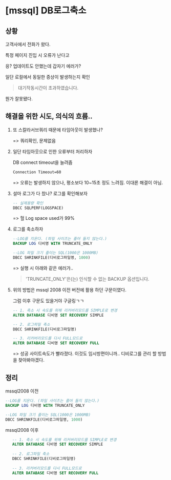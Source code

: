 # [mssql] DB로그축소



## 상황

고객사에서 전화가 왔다.

특정 페이지 진입 시 오류가 난다고

응?  업데이트도 안했는데 갑자기 에러가?

일단 로컬에서 동일한 증상이 발생하는지 확인

> 대기작동시간이 초과하였습니다.

뭔가 잘못됐다. 



## 해결을 위한 시도, 의식의 흐름..

1. 또 스칼라서브쿼리 때문에 타임아웃이 발생했나?

   => 쿼리확인, 문제없음


2. 일단 타임아웃으로 인한 오류부터 처리하자

   DB connect timeout을 늘려줌

    ```xml
    Connection Timeout=60
    ```

      => 오류는 발생하지 않으나, 평소보다 10~15초 정도 느려짐. 이대론 해결이 아님.

          


3. 설마 로그가 다 찼나?  로그를 확인해보자

   ```sql
   -- 실제용량 확인
   DBCC SQLPERF(LOGSPACE)
   ```

   => 헐 Log space used가 99%

4. 로그를 축소하자

   ```sql
   --LOG를 지운다. (파일 사이즈는 줄어 들지 않는다.)
   BACKUP LOG 디비명 WITH TRUNCATE_ONLY
   
   --LOG 파일 크기 줄이는 SQL(1000은 1000MB)
   DBCC SHRINKFILE(디비로그파일명, 1000)
   ```

   =>  실행 시 아래와 같은 에러가..

   > 'TRUNCATE_ONLY'은(는) 인식할 수 없는 BACKUP 옵션입니다.



5. 위의 방법은 mssql 2008 이전 버전에 활용 하던 구문이였다.

   그럼 이후 구문도 있을거야 구글링ㄱㄱ

   ```sql
   -- 1. 축소 시 속도를 위해 리커버리모드를 SIMPLE로 변경
   ALTER DATABASE 디비명 SET RECOVERY SIMPLE
   
   -- 2. 로그파일 축소
   DBCC SHRINKFILE(디비로그파일명)
   
   -- 3. 리커버리모드를 다시 FULL모드로
   ALTER DATABASE 디비명 SET RECOVERY FULL
   ```

   => 성공 사이트속도가 빨라졌다. 이것도 임시방편이니까.. 디비로그를 관리 할 방법을 찾아봐야겠다.



## 정리

mssql2008 이전 
   ```sql
   --LOG를 지운다. (파일 사이즈는 줄어 들지 않는다.)
   BACKUP LOG 디비명 WITH TRUNCATE_ONLY
   
   --LOG 파일 크기 줄이는 SQL(1000은 1000MB)
   DBCC SHRINKFILE(디비로그파일명, 1000)
   ```

mssql2008 이후
```sql
   -- 1. 축소 시 속도를 위해 리커버리모드를 SIMPLE로 변경
   ALTER DATABASE 디비명 SET RECOVERY SIMPLE
   
   -- 2. 로그파일 축소
   DBCC SHRINKFILE(디비로그파일명)
   
   -- 3. 리커버리모드를 다시 FULL모드로
   ALTER DATABASE 디비명 SET RECOVERY FULL
```